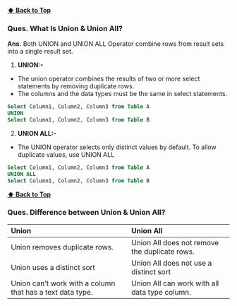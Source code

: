 **[⬆ Back to Top](#table-of-contents)**
### **Ques. What Is Union & Union All?**
__Ans.__ Both UNION and UNION ALL Operator combine rows from result sets into a single result set. 
1. **UNION:-** 
* The union operator combines the results of two or more select statements by removing duplicate rows.
* The columns and the data types must be the same in select statements.
```sql
Select Column1, Column2, Column3 from Table A
UNION
Select Column1, Column2, Column3 from Table B
```
2. **UNION ALL:-**
* The UNION operator selects only distinct values by default. To allow duplicate values, use UNION ALL
```sql
Select Column1, Column2, Column3 from Table A
UNION ALL
Select Column1, Column2, Column3 from Table B
```

**[⬆ Back to Top](#table-of-contents)**
### **Ques. Difference between Union & Union All?**
| Union                                                     | Union All                                     |
| :-------------------------------------------------------- | :-------------------------------------------- |
| Union removes duplicate rows.                             | Union All does not remove the duplicate rows. |
| Union uses a distinct sort                                | Union All does not use a distinct sort        |
| Union can’t work with a column that has a text data type. | Union All can work with all data type column. |
